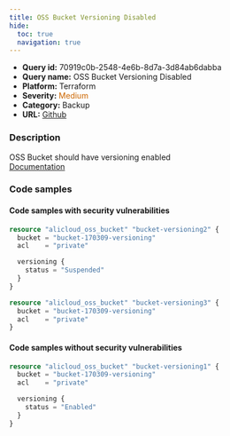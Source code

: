 ```yaml
---
title: OSS Bucket Versioning Disabled
hide:
  toc: true
  navigation: true
---
```


<style>
  .highlight .hll {
    background-color: #ff171742;
  }
  .md-content {
    max-width: 1100px;
    margin: 0 auto;
  }
</style>

-   **Query id:** 70919c0b-2548-4e6b-8d7a-3d84ab6dabba
-   **Query name:** OSS Bucket Versioning Disabled
-   **Platform:** Terraform
-   **Severity:** <span style="color:#C60">Medium</span>
-   **Category:** Backup
-   **URL:** [Github](https://github.com/Checkmarx/kics/tree/master/assets/queries/terraform/alicloud/oss_bucket_versioning_disabled)

### Description
OSS Bucket should have versioning enabled<br>
[Documentation](https://registry.terraform.io/providers/aliyun/alicloud/latest/docs/resources/oss_bucket#versioning)

### Code samples
#### Code samples with security vulnerabilities
```tf title="Postitive test num. 1 - tf file" hl_lines="6"
resource "alicloud_oss_bucket" "bucket-versioning2" {
  bucket = "bucket-170309-versioning"
  acl    = "private"

  versioning {
    status = "Suspended"
  }
}

```
```tf title="Postitive test num. 2 - tf file" hl_lines="1"
resource "alicloud_oss_bucket" "bucket-versioning3" {
  bucket = "bucket-170309-versioning"
  acl    = "private"
}

```


#### Code samples without security vulnerabilities
```tf title="Negative test num. 1 - tf file"
resource "alicloud_oss_bucket" "bucket-versioning1" {
  bucket = "bucket-170309-versioning"
  acl    = "private"

  versioning {
    status = "Enabled"
  }
}

```
